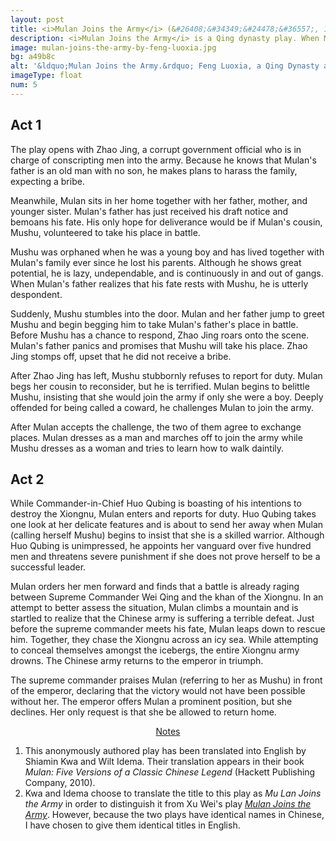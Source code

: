 ```yaml
---
layout: post
title: <i>Mulan Joins the Army</i> (&#26408;&#34349;&#24478;&#36557;, 1903)
description: <i>Mulan Joins the Army</i> is a Qing dynasty play. When Mulan’s cousin, Mushu, refuses to take his adopted father&rsquo;s place in battle, Mulan joins the army in Mushu&rsquo;s stead to fight against the Xiongnu.
image: mulan-joins-the-army-by-feng-luoxia.jpg
bg: a49b8c
alt: '&ldquo;Mulan Joins the Army.&rdquo; Feng Luoxia, a Qing Dynasty artist, completed this painting in 1900 (Public domain).'
imageType: float
num: 5
---
```


<h2>Act 1</h2>

The play opens with Zhao Jing, a corrupt government official who is in charge of conscripting men into the army. Because he knows that Mulan's father is an old man with no son, he makes plans to harass the family, expecting a bribe.

Meanwhile, Mulan sits in her home together with her father, mother, and younger sister. Mulan's father has just received his draft notice and bemoans his fate. His only hope for deliverance would be if Mulan's cousin, Mushu, volunteered to take his place in battle.

Mushu was orphaned when he was a young boy and has lived together with Mulan's family ever since he lost his parents. Although he shows great potential, he is lazy, undependable, and is continuously in and out of gangs. When Mulan's father realizes that his fate rests with Mushu, he is utterly despondent.

Suddenly, Mushu stumbles into the door. Mulan and her father jump to greet Mushu and begin begging him to take Mulan's father's place in battle. Before Mushu has a chance to respond, Zhao Jing roars onto the scene. Mulan's father panics and promises that Mushu will take his place. Zhao Jing stomps off, upset that he did not receive a bribe.

After Zhao Jing has left, Mushu stubbornly refuses to report for duty. Mulan begs her cousin to reconsider, but he is terrified. Mulan begins to belittle Mushu, insisting that she would join the army if only she were a boy. Deeply offended for being called a coward, he challenges Mulan to join the army.

After Mulan accepts the challenge, the two of them agree to exchange places. Mulan dresses as a man and marches off to join the army while Mushu dresses as a woman and tries to learn how to walk daintily.


<h2>Act 2</h2>

While Commander-in-Chief Huo Qubing is boasting of his intentions to destroy the Xiongnu, Mulan enters and reports for duty. Huo Qubing takes one look at her delicate features and is about to send her away when Mulan (calling herself Mushu) begins to insist that she is a skilled warrior. Although Huo Qubing is unimpressed, he appoints her vanguard over five hundred men and threatens severe punishment if she does not prove herself to be a successful leader.

Mulan orders her men forward and finds that a battle is already raging between Supreme Commander Wei Qing and the khan of the Xiongnu. In an attempt to better assess the situation, Mulan climbs a mountain and is startled to realize that the Chinese army is suffering a terrible defeat. Just before the supreme commander meets his fate, Mulan leaps down to rescue him. Together, they chase the Xiongnu across an icy sea. While attempting to conceal themselves amongst the icebergs, the entire Xiongnu army drowns. The Chinese army returns to the emperor in triumph.

The supreme commander praises Mulan (referring to her as Mushu) in front of the emperor, declaring that the victory would not have been possible without her. The emperor offers Mulan a prominent position, but she declines. Her only request is that she be allowed to return home.

<center><a id="note_link" href="#" onclick="toggle_note(); return false;">Notes <span id="show_note_icon"></span></a></center>

<div id="note">
<ol>
<li>This anonymously authored play has been translated into English by Shiamin Kwa and Wilt Idema. Their translation appears in their book <i>Mulan: Five Versions of a Classic Chinese Legend</i> (Hackett Publishing Company, 2010).</li>
<li>Kwa and Idema choose to translate the title to this play as <i>Mu Lan Joins the Army</i> in order to distinguish it from Xu Wei's play <i><a href="/pages/ming/mulan-joins-the-army-xu-wei">Mulan Joins the Army</a></i>. However, because the two plays have identical names in Chinese, I have chosen to give them identical titles in English.</li>
</ol>
</div>

<script type="text/javascript" src="/assets/js/toggle_note.js"></script>

<script type="application/ld+json">
{
  "@context": "http://schema.org",
  "@type": "Play",
  "name": "Mulan Joins the Army",
  "image": "https://mulanbook.com/assets/images/articles/mulan-joins-the-army-by-feng-luoxia.jpg",
  "author": {
    "@type": "Person",
    "name": "Unknown"
  },
  "datePublished": "1903-01-01"
}
</script>

